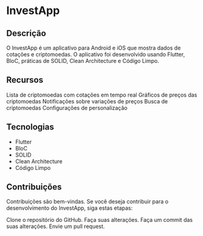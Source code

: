 # **InvestApp**

## Descrição

O InvestApp é um aplicativo para Android e iOS que mostra dados de cotações e criptomoedas. O aplicativo foi desenvolvido usando Flutter, BloC, práticas de SOLID, Clean Architecture e Código Limpo.

## Recursos

Lista de criptomoedas com cotações em tempo real
Gráficos de preços das criptomoedas
Notificações sobre variações de preços
Busca de criptomoedas
Configurações de personalização

## Tecnologias

* Flutter
* BloC
* SOLID
* Clean Architecture
* Código Limpo

## Contribuições

Contribuições são bem-vindas. Se você deseja contribuir para o desenvolvimento do InvestApp, siga estas etapas:

Clone o repositório do GitHub.
Faça suas alterações.
Faça um commit das suas alterações.
Envie um pull request.
